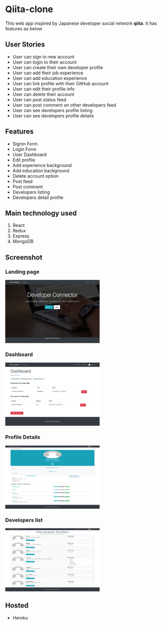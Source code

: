 # Qiita-clone
This web app inspired by Japanese developer social network **qiita**.  It has features as below 

## User Stories
* User can sign in new account
* User can login to their account
* User can create their own developer profile 
* User can add their job experience
* User can add education experience
* User can link profile with their GitHub account
* User can edit their profile info
* User can delete their account
* User can post status feed
* User can post comment on other developers feed
* User can see developers profile listing
* User can see developers profile details


## Features
* Signin Form
* Login Form
* User Dashboard 
* Edit profile 
* Add experience background 
* Add education background
* Delete account option
* Post feed
* Post comment
* Developers listing
* Developers detail profile


## Main technology used
1. React
2. Redux
3. Express
4. MongoDB

## Screenshot

### Landing page
<img src="https://github.com/Qhkm92/qiita-clone/blob/master/client/src/img/1.png" width="300px" height="200px">

### Dashboard
<img src="https://github.com/Qhkm92/qiita-clone/blob/master/client/src/img/2.png" width="300px" height="200px">

### Profile Details
<img src="https://github.com/Qhkm92/qiita-clone/blob/master/client/src/img/3.png" width="300px" height="200px">

### Developers list
<img src="https://github.com/Qhkm92/qiita-clone/blob/master/client/src/img/4.png" width="300px" height="200px">

## Hosted 
* Heroku

